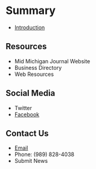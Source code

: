 # Summary

* [Introduction](README.md)

## Resources

* Mid Michigan Journal Website
* Business Directory
* Web Resources

## Social Media
* Twitter
* [Facebook](https://www.facebook.com/Mid-Michigan-Journal-141077906299911/)

## Contact Us
* [Email](mailto:editor@midmichiganjournal.com)
* Phone: (989) 828-4038
* Submit News


